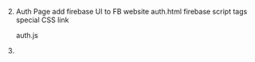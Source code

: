 <!-- 1. Import Firebase Settings
    add scripts index.html 
    create firebase.js
        add whatever goes in it
        'firebase.app(config)' -->

2. Auth Page
    add firebase UI to FB website
    auth.html
        firebase script tags
        special CSS link

    auth.js
3.
